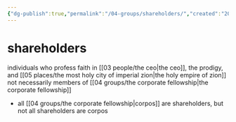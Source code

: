 ```yaml
---
{"dg-publish":true,"permalink":"/04-groups/shareholders/","created":"2024-10-28T09:12:50.605-05:00","updated":"2024-10-30T09:37:02.367-05:00"}
---
```


# shareholders
individuals who profess faith in [[03 people/the ceo\|the ceo]], the prodigy, and [[05 places/the most holy city of imperial zion\|the holy empire of zion]]
not necessarily members of [[04 groups/the corporate fellowship\|the corporate fellowship]]
- all [[04 groups/the corporate fellowship\|corpos]] are shareholders, but not all shareholders are corpos